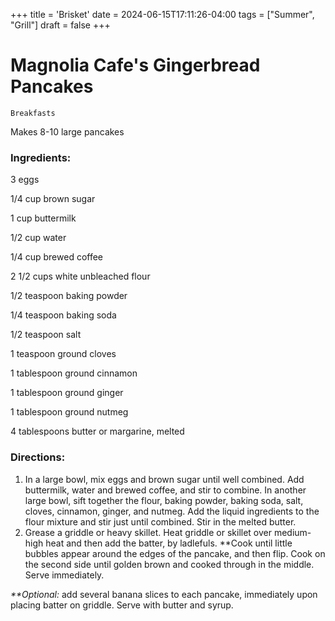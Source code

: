 +++
title = 'Brisket'
date = 2024-06-15T17:11:26-04:00
tags = ["Summer", "Grill"]
draft = false
+++
# Magnolia Cafe's Gingerbread Pancakes

`Breakfasts`

Makes 8-10 large pancakes

### **Ingredients:**

3 eggs

1/4 cup brown sugar

1 cup buttermilk

1/2 cup water

1/4 cup brewed coffee

2 1/2 cups white unbleached flour

1/2 teaspoon baking powder

1/4 teaspoon baking soda

1/2 teaspoon salt

1 teaspoon ground cloves

1 tablespoon ground cinnamon

1 tablespoon ground ginger

1 tablespoon ground nutmeg

4 tablespoons butter or margarine, melted

### **Directions:**

1. In a large bowl, mix eggs and brown sugar until well combined. Add buttermilk, water and brewed coffee, and stir to combine. In another large bowl, sift together the flour, baking powder, baking soda, salt, cloves, cinnamon, ginger, and nutmeg. Add the liquid ingredients to the flour mixture and stir just until combined. Stir in the melted butter.
2. Grease a griddle or heavy skillet. Heat griddle or skillet over medium-high heat and then add the batter, by ladlefuls. **Cook until little bubbles appear around the edges of the pancake, and then flip. Cook on the second side until golden brown and cooked through in the middle. Serve immediately.

_**Optional:_ add several banana slices to each pancake, immediately upon placing batter on griddle. Serve with butter and syrup.
